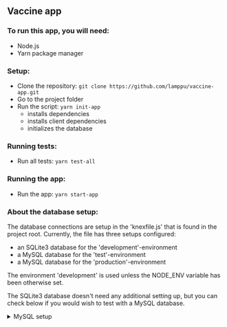 ## Vaccine app

### To run this app, you will need:
- Node.js
- Yarn package manager

### Setup:
- Clone the repository: ```git clone https://github.com/lamppu/vaccine-app.git```
- Go to the project folder
- Run the script: ```yarn init-app```
  - installs dependencies
  - installs client dependencies
  - initializes the database

### Running tests:
- Run all tests: ```yarn test-all```

### Running the app:
- Run the app: ```yarn start-app```

### About the database setup:
The database connections are setup in the 'knexfile.js' that is found in the project root.
Currently, the file has three setups configured:
- an SQLite3 database for the 'development'-environment
- a MySQL database for the 'test'-environment
- a MySQL database for the 'production'-environment

The environment 'development' is used unless the NODE_ENV variable has been otherwise set.

The SQLite3 database doesn't need any additional setting up, but you can check below if you would wish to test with a MySQL database.

<details>
  <summary>MySQL setup</summary>

  You can set the NODE_ENV variable from the command line:
  - Linux and Mac: ```export NODE_ENV=test```
  - Windows powershell: ```$env:NODE_ENV="production"```
  - Windows CMD: ```set NODE_ENV=production```

  If you wish to use a MySQL database, you need to make a .env file where you can add the database information.

  For the test environment, add the following lines with the database's information in the .env file:
  ```
  L_MYSQL_HOST='host'
  L_MYSQL_PORT=port
  L_MYSQL_USER='username'
  L_MYSQL_PWD='password'
  L_MYSQL_DB='database_name'
  ```
  For the production environment, add the following lines with the database's information in the .env file:
  ```
  MYSQL_HOST='host'
  MYSQL_PORT=port
  MYSQL_USER='username'
  MYSQL_PWD='password'
  MYSQL_DB='database_name'
  ```

  You can run the migrations to add the tables to the database, and run the seeds to seed database with data with ```yarn init-db```
</details>

